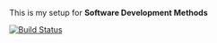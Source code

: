 This is my setup for **Software Development Methods**

[![Build Status](https://travis-ci.com/Leesh2903/sem.svg?branch=master)](https://travis-ci.com/Leesh2903/sem)

